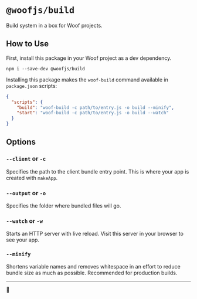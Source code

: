 # `@woofjs/build`

Build system in a box for Woof projects.

## How to Use

First, install this package in your Woof project as a dev dependency.

```
npm i --save-dev @woofjs/build
```

Installing this package makes the `woof-build` command available in `package.json` scripts:

```json
{
  "scripts": {
    "build": "woof-build -c path/to/entry.js -o build --minify",
    "start": "woof-build -c path/to/entry.js -o build --watch"
  }
}
```

## Options

### `--client` or `-c`

Specifies the path to the client bundle entry point. This is where your app is created with `makeApp`.

### `--output` or `-o`

Specifies the folder where bundled files will go.

### `--watch` or `-w`

Starts an HTTP server with live reload. Visit this server in your browser to see your app.

### `--minify`

Shortens variable names and removes whitespace in an effort to reduce bundle size as much as possible. Recommended for production builds.

---

🦆

